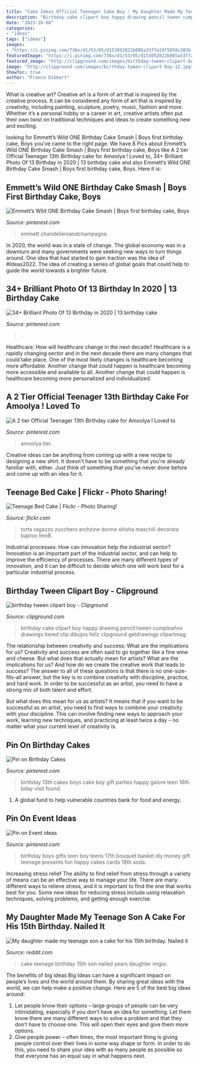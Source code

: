 ```yaml
---
title: "Cake Ideas Official Teenager Cake Boy : My Daughter Made My Teenage Son A Cake For His 15th Birthday. Nailed It"
description: "Birthday cake clipart boy happy drawing pencil tween cumpleaños drawings tiered clip dibujos feliz clipground getdrawings clipartmag"
date: "2023-10-08"
categories:
- "ideas"
tags: ["ideas"]
images:
- "https://i.pinimg.com/736x/d1/53/05/d153052822b085a33ffa18f5050c203b.jpg"
featuredImage: "https://i.pinimg.com/736x/d1/53/05/d153052822b085a33ffa18f5050c203b.jpg"
featured_image: "http://clipground.com/images/birthday-tween-clipart-boy-12.jpg"
image: "http://clipground.com/images/birthday-tween-clipart-boy-12.jpg"
ShowToc: true
author: "Franco Dibbert"
---
```



What is creative art?
Creative art is a form of art that is inspired by the creative process. It can be considered any form of art that is inspired by creativity, including painting, sculpture, poetry, music, fashion and more. Whether it’s a personal hobby or a career in art, creative artists often put their own twist on traditional techniques and ideas to create something new and exciting.

	

		
looking for Emmett’s Wild ONE Birthday Cake Smash | Boys first birthday cake, Boys you've came to the right page. We have 8 Pics about Emmett’s Wild ONE Birthday Cake Smash | Boys first birthday cake, Boys like A 2 tier Official Teenager 13th Birthday cake for Amoolya ! Loved to, 34+ Brilliant Photo Of 13 Birthday in 2020 | 13 birthday cake and also Emmett’s Wild ONE Birthday Cake Smash | Boys first birthday cake, Boys. Here it is:
		
    
## Emmett’s Wild ONE Birthday Cake Smash | Boys First Birthday Cake, Boys

<img loading=lazy src="https://i.pinimg.com/originals/e7/93/0b/e7930b5e8f041f7af8c2b3446eff6f27.jpg" onerror="this.onerror=null;this.src='https://tse4.mm.bing.net/th?id=OIP.7bNhTTr0gwj4m5Sa9oHIVQHaLG&amp;pid=15.1';" alt="Emmett’s Wild ONE Birthday Cake Smash | Boys first birthday cake, Boys">

_Source: pinterest.com_

>emmett chandeliersandchampagne. 

	

In 2020, the world was in a state of change. The global economy was in a downturn and many governments were seeking new ways to turn things around. One idea that had started to gain traction was the idea of #Ideas2022. The idea of creating a series of global goals that could help to guide the world towards a brighter future.

    
## 34+ Brilliant Photo Of 13 Birthday In 2020 | 13 Birthday Cake

<img loading=lazy src="https://i.pinimg.com/736x/d1/53/05/d153052822b085a33ffa18f5050c203b.jpg" onerror="this.onerror=null;this.src='https://tse1.mm.bing.net/th?id=OIP.zYbqd6pJZJntXvq66KLNOgHaPZ&amp;pid=15.1';" alt="34+ Brilliant Photo Of 13 Birthday in 2020 | 13 birthday cake">

_Source: pinterest.com_

>. 

	

Healthcare: How will healthcare change in the next decade?
Healthcare is a rapidly changing sector and in the next decade there are many changes that could take place. One of the most likely changes is healthcare becoming more affordable. Another change that could happen is healthcare becoming more accessible and available to all. Another change that could happen is healthcare becoming more personalized and individualized.

    
## A 2 Tier Official Teenager 13th Birthday Cake For Amoolya ! Loved To

<img loading=lazy src="https://i.pinimg.com/1200x/8a/f7/b6/8af7b67f0a0ff2ae0fcf271b50516a6b.jpg" onerror="this.onerror=null;this.src='https://tse1.mm.bing.net/th?id=OIP.HsW2rM1uuBDNnTN2LoCg0gHaN-&amp;pid=15.1';" alt="A 2 tier Official Teenager 13th Birthday cake for Amoolya ! Loved to">

_Source: pinterest.com_

>amoolya tier. 

	

Creative ideas can be anything from coming up with a new recipe to designing a new shirt. It doesn't have to be something that you're already familiar with, either. Just think of something that you've never done before and come up with an idea for it.

    
## Teenage Bed Cake | Flickr - Photo Sharing!

<img loading=lazy src="http://farm9.staticflickr.com/8008/7305707624_4139d3521d_z.jpg" onerror="this.onerror=null;this.src='https://tse2.mm.bing.net/th?id=OIP.s2h91qC-P5MAnye6mgoBBgHaF6&amp;pid=15.1';" alt="Teenage Bed Cake | Flickr - Photo Sharing!">

_Source: flickr.com_

>torta ragazzo zucchero archzine dorme shisha maschili decorata bajiroo lmn8. 

	

Industrial processes: How can innovation help the industrial sector?
Innovation is an important part of the industrial sector, and can help to improve the efficiency of processes. There are many different types of innovation, and it can be difficult to decide which one will work best for a particular industrial process.

    
## Birthday Tween Clipart Boy - Clipground

<img loading=lazy src="http://clipground.com/images/birthday-tween-clipart-boy-12.jpg" onerror="this.onerror=null;this.src='https://tse1.mm.bing.net/th?id=OIP.mzc975wI_YG-GU02YiBIlQAAAA&amp;pid=15.1';" alt="birthday tween clipart boy - Clipground">

_Source: clipground.com_

>birthday cake clipart boy happy drawing pencil tween cumpleaños drawings tiered clip dibujos feliz clipground getdrawings clipartmag. 

	

The relationship between creativity and success: What are the implications for us?
Creativity and success are often said to go together like a fine wine and cheese. But what does that actually mean for artists? What are the implications for us? And how do we create the creative work that leads to success?
The answer to all of these questions is that there is no one-size-fits-all answer, but the key is to combine creativity with discipline, practice, and hard work. In order to be successful as an artist, you need to have a strong mix of both talent and effort.

But what does this mean for us as artists? It means that if you want to be successful as an artist, you need to find ways to combine your creativity with your discipline. This can involve finding new ways to approach your work, learning new techniques, and practicing at least twice a day – no matter what your current level of creativity is.

    
## Pin On Birthday Cakes

<img loading=lazy src="https://i.pinimg.com/originals/03/03/37/0303373666669abc373f6123d1e77cb1.jpg" onerror="this.onerror=null;this.src='https://tse2.mm.bing.net/th?id=OIP.HCL35x3ZaQQQrzpVxrNq5gHaKl&amp;pid=15.1';" alt="Pin on Birthday Cakes">

_Source: pinterest.com_

>birthday 13th cakes boys cake boy gift parties happy galore teen 16th bday visit found. 

	

1. A global fund to help vulnerable countries bank for food and energy.

    
## Pin On Event Ideas

<img loading=lazy src="https://i.pinimg.com/736x/8c/de/f4/8cdef41fbb3a45028b8fd23be65d1e8c--birthday-bouquet-teen-boys.jpg" onerror="this.onerror=null;this.src='https://tse2.mm.bing.net/th?id=OIP.WdbYEqFAmjILkSiQSf-otwHaJ3&amp;pid=15.1';" alt="Pin on Event ideas">

_Source: pinterest.com_

>birthday boys gifts teen boy teens 17th bouquet basket diy money gift teenage presents fun happy cakes cards 18th soda. 

	

Increasing stress relief
The ability to find relief from stress through a variety of means can be an effective way to manage your life. There are many different ways to relieve stress, and it is important to find the one that works best for you. Some new ideas for reducing stress include using relaxation techniques, solving problems, and getting enough exercise.

    
## My Daughter Made My Teenage Son A Cake For His 15th Birthday. Nailed It

<img loading=lazy src="https://external-preview.redd.it/n2ZIwWLJt2hJIQ4gbRX80h8nZsig9rBoENwuO-j7Le0.jpg?width=816&amp;auto=webp&amp;s=ec5481f3591ce1946dc3d4b5f854a135d95ebd17" onerror="this.onerror=null;this.src='https://tse3.mm.bing.net/th?id=OIP.3Yt6vEE310bQoE08Pe5SWAHaEL&amp;pid=15.1';" alt="My daughter made my teenage son a cake for his 15th birthday. Nailed it">

_Source: reddit.com_

>cake teenage birthday 15th son nailed years daughter imgur. 

	

The benefits of big ideas
Big Ideas can have a significant impact on people’s lives and the world around them. By sharing great ideas with the world, we can help make a positive change. Here are 5 of the best big ideas around: 
1. Let people know their options – large groups of people can be very intimidating, especially if you don’t have an idea for something. Let them know there are many different ways to solve a problem and that they don’t have to choose one. This will open their eyes and give them more options. 
2. Give people power – often times, the most important thing is giving people control over their lives in some way shape or form. In order to do this, you need to share your idea with as many people as possible so that everyone has an equal say in what happens next. 

